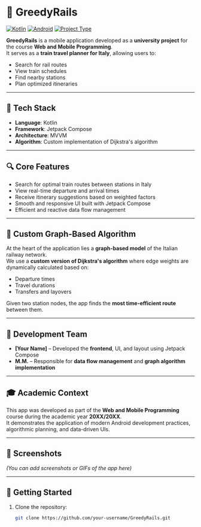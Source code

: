# 🚄 GreedyRails

[![Kotlin](https://img.shields.io/badge/Kotlin-1.9-blueviolet?logo=kotlin)](https://kotlinlang.org/)
[![Android](https://img.shields.io/badge/Android-Jetpack%20Compose-3DDC84?logo=android)](https://developer.android.com/jetpack/compose)
[![Project Type](https://img.shields.io/badge/University%20Project-Yes-blue)]()

**GreedyRails** is a mobile application developed as a **university project** for the course **Web and Mobile Programming**.  
It serves as a **train travel planner for Italy**, allowing users to:

- Search for rail routes  
- View train schedules  
- Find nearby stations  
- Plan optimized itineraries  

---

## 📱 Tech Stack

- **Language**: Kotlin  
- **Framework**: Jetpack Compose  
- **Architecture**: MVVM  
- **Algorithm**: Custom implementation of Dijkstra's algorithm  

---

## 🔍 Core Features

- Search for optimal train routes between stations in Italy  
- View real-time departure and arrival times  
- Receive itinerary suggestions based on weighted factors  
- Smooth and responsive UI built with Jetpack Compose  
- Efficient and reactive data flow management  

---

## 🧠 Custom Graph-Based Algorithm

At the heart of the application lies a **graph-based model** of the Italian railway network.  
We use a **custom version of Dijkstra's algorithm** where edge weights are dynamically calculated based on:

- Departure times  
- Travel durations  
- Transfers and layovers  

Given two station nodes, the app finds the **most time-efficient route** between them.

---

## 👥 Development Team

- **[Your Name]** – Developed the **frontend**, UI, and layout using Jetpack Compose  
- **M.M.** – Responsible for **data flow management** and **graph algorithm implementation**  

---

## 🎓 Academic Context

This app was developed as part of the **Web and Mobile Programming** course during the academic year **20XX/20XX**.  
It demonstrates the application of modern Android development practices, algorithmic planning, and data-driven UIs.

---

## 📸 Screenshots

*(You can add screenshots or GIFs of the app here)*

---

## 🚀 Getting Started

1. Clone the repository:
   ```bash
   git clone https://github.com/your-username/GreedyRails.git
